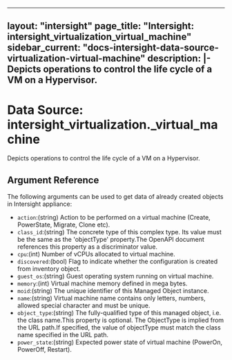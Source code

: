 
---
layout: "intersight"
page_title: "Intersight: intersight_virtualization_virtual_machine"
sidebar_current: "docs-intersight-data-source-virtualization-virtual-machine"
description: |-
Depicts operations to control the life cycle of a VM on a Hypervisor.
---

# Data Source: intersight_virtualization._virtual_machine
Depicts operations to control the life cycle of a VM on a Hypervisor.
## Argument Reference
The following arguments can be used to get data of already created objects in Intersight appliance:
* `action`:(string) Action to be performed on a virtual machine (Create, PowerState, Migrate, Clone etc). 
* `class_id`:(string) The concrete type of this complex type. Its value must be the same as the 'objectType' property.The OpenAPI document references this property as a discriminator value. 
* `cpu`:(int) Number of vCPUs allocated to virtual machine. 
* `discovered`:(bool) Flag to indicate whether the configuration is created from inventory object. 
* `guest_os`:(string) Guest operating system running on virtual machine. 
* `memory`:(int) Virtual machine memory defined in mega bytes. 
* `moid`:(string) The unique identifier of this Managed Object instance. 
* `name`:(string) Virtual machine name contains only letters, numbers, allowed special character and must be unique. 
* `object_type`:(string) The fully-qualified type of this managed object, i.e. the class name.This property is optional. The ObjectType is implied from the URL path.If specified, the value of objectType must match the class name specified in the URL path. 
* `power_state`:(string) Expected power state of virtual machine (PowerOn, PowerOff, Restart). 
